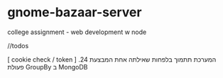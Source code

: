 # gnome-bazaar-server
college assignment - web development w node



//todos

[ cookie check / token ]
.24 המערכת תתמוך בלפחות שאילתה אחת המבצעת פעולת GroupBy ב MongoDB


